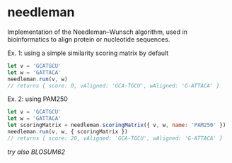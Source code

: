 # needleman

Implementation of the Needleman–Wunsch algorithm, used in bioinformatics to align protein or nucleotide sequences.

Ex. 1: using a simple similarity scoring matrix by default

```js
let v = 'GCATGCU'
let w = 'GATTACA'
needleman.run(v, w)
// returns { score: 0, vAligned: 'GCA-TGCU', wAligned: 'G-ATTACA' }
```

Ex. 2: using PAM250

```js
let v = 'GCATGCU'
let w = 'GATTACA'
let scoringMatrix = needleman.scoringMatrix({ v, w, name: 'PAM250' })
needleman.run(v, w, { scoringMatrix })
// returns { score: 20, vAligned: 'GCA-TGCU', wAligned: 'G-ATTACA' }
```

_try also BLOSUM62_
